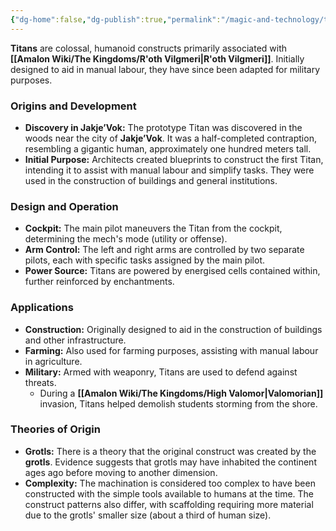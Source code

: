 ```yaml
---
{"dg-home":false,"dg-publish":true,"permalink":"/magic-and-technology/technology/titans/","dgPassFrontmatter":true,"noteIcon":""}
---
```


**Titans** are colossal, humanoid constructs primarily associated with **[[Amalon Wiki/The Kingdoms/R'oth Vilgmeri\|R'oth Vilgmeri]]**. Initially designed to aid in manual labour, they have since been adapted for military purposes.

### Origins and Development

*   **Discovery in Jakje’Vok:** The prototype Titan was discovered in the woods near the city of **Jakje’Vok**. It was a half-completed contraption, resembling a gigantic human, approximately one hundred meters tall.  
*   **Initial Purpose:** Architects created blueprints to construct the first Titan, intending it to assist with manual labour and simplify tasks. They were used in the construction of buildings and general institutions.  

### Design and Operation

*   **Cockpit:** The main pilot maneuvers the Titan from the cockpit, determining the mech's mode (utility or offense).  
*   **Arm Control:** The left and right arms are controlled by two separate pilots, each with specific tasks assigned by the main pilot.  
*   **Power Source:** Titans are powered by energised cells contained within, further reinforced by enchantments.  

### Applications

*   **Construction:** Originally designed to aid in the construction of buildings and other infrastructure.  
*   **Farming:** Also used for farming purposes, assisting with manual labour in agriculture.  
*   **Military:** Armed with weaponry, Titans are used to defend against threats.  
    *   During a **[[Amalon Wiki/The Kingdoms/High Valomor\|Valomorian]]** invasion, Titans helped demolish students storming from the shore.  

### Theories of Origin

*   **Grotls:** There is a theory that the original construct was created by the **grotls**. Evidence suggests that grotls may have inhabited the continent ages ago before moving to another dimension.  
*   **Complexity:** The machination is considered too complex to have been constructed with the simple tools available to humans at the time. The construct patterns also differ, with scaffolding requiring more material due to the grotls' smaller size (about a third of human size).  